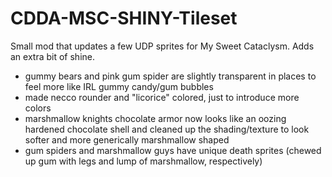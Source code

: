 # CDDA-MSC-SHINY-Tileset
Small mod that updates a few UDP sprites for My Sweet Cataclysm. Adds an extra bit of shine.

- gummy bears and pink gum spider are slightly transparent in places to feel more like IRL gummy candy/gum bubbles
- made necco rounder and "licorice" colored, just to introduce more colors
- marshmallow knights chocolate armor now looks like an oozing hardened chocolate shell and cleaned up the shading/texture to look softer and more generically marshmallow shaped
- gum spiders and marshmallow guys have unique death sprites (chewed up gum with legs and lump of marshmallow, respectively)
